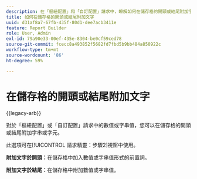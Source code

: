 ```yaml
---
description: 在「樞紐配置」和「自訂配置」請求中，瞭解如何在儲存格的開頭或結尾附加字串或字元。
title: 如何在儲存格的開頭或結尾附加文字
uuid: d31af8a7-67fb-435f-80d1-dee7acb3411e
feature: Report Builder
role: User, Admin
exl-id: 79a90e33-00ef-435e-8304-be0cf59ced78
source-git-commit: fcecc8a493852f5682fd7fbd5b9bb484a850922c
workflow-type: tm+mt
source-wordcount: '86'
ht-degree: 59%

---
```


# 在儲存格的開頭或結尾附加文字

{{legacy-arb}}

對於「樞紐配置」或「自訂配置」請求中的數值或字串值，您可以在儲存格的開頭或結尾附加字串或字元。

此選項可在[!UICONTROL 請求精靈：步驟2]視窗中使用。

**附加文字於開頭：**&#x200B;在儲存格中加入數值或字串值形式的前置詞。

**附加文字於結尾：**&#x200B;在儲存格中附加數值或字串值。
